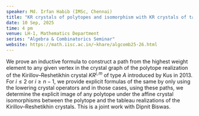 ```yaml
---
speaker: Md. Irfan Habib (IMSc, Chennai)
title: "KR crystals of polytopes and isomorphism with KR crystals of tableau in certain cases"
date: 10 Sep, 2025
time: 4 pm
venue: LH-1, Mathematics Department
series: "Algebra & Combinatorics Seminar"
website: https://math.iisc.ac.in/~khare/algcomb25-26.html
---
```


We prove an inductive formula to construct a path from the highest weight element to any given vertex in the crystal graph of the polytope realization of the
Kirillov–Reshetikhin crystal $KR^{i,m}$ of type $A$ introduced by Kus in 2013. For $i \leq 2$ or $i \geq n-1$, we provide explicit formulas of the same by only
using the lowering crystal operators and in those cases, using these paths, we determine the explicit image of any polytope under the affine crystal isomorphisms
between the polytope and the tableau realizations of the Kirillov–Reshetikhin crystals. This is a joint work with Dipnit Biswas.
